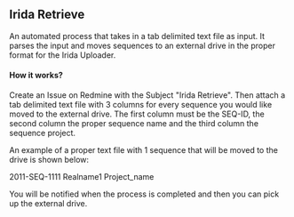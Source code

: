 ## Irida Retrieve
An automated process that takes in a tab delimited text file as input. It parses
the input and moves sequences to an external drive in the proper format for the 
Irida Uploader.

#### How it works? 

Create an Issue on Redmine with the Subject "Irida Retrieve". Then attach a tab 
delimited text file with 3 columns for every sequence you would like 
moved to the external drive. The first column must be the SEQ-ID, the second 
column the proper sequence name and the third column the sequence project.


An example of a proper text file with 1 sequence that will be moved to the drive is shown below: 

2011-SEQ-1111	Realname1	Project_name

You will be notified when the process is completed and then you can pick up the external drive. 